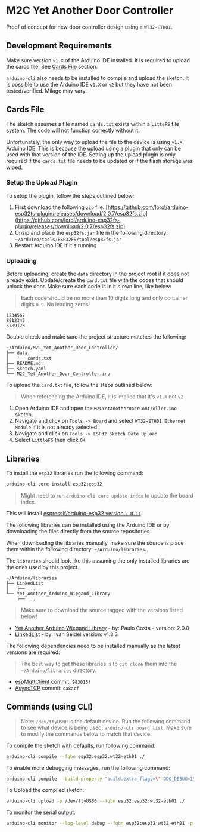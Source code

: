 # M2C Yet Another Door Controller

Proof of concept for new door controller design using a `WT32-ETH01`.

## Development Requirements

Make sure version `v1.X` of the Arduino IDE installed. It is required to upload the cards file. See [Cards File](#cards_file) section.

`arduino-cli` also needs to be installed to compile and upload the sketch. It is possible to use the Arduino IDE `v1.X` or `v2` but they have not been tested/verified. Milage may vary.

## Cards File

The sketch assumes a file named `cards.txt` exists within a `LitteFS` file system. The code will not function correctly without it.

Unfortunately, the only way to upload the file to the device is using `v1.X` Arduino IDE. This is because the upload using a plugin that only can be used with that version of the IDE. Setting up the upload plugin is only required if the `cards.txt` file needs to be updated or if the flash storage was wiped.

### Setup the Upload Plugin

To setup the plugin, follow the steps outlined below:

1. First download the following `zip` file: [https://github.com/lorol/arduino-esp32fs-plugin/releases/download/2.0.7/esp32fs.zip](https://github.com/lorol/arduino-esp32fs-plugin/releases/download/2.0.7/esp32fs.zip)
2. Unzip and place the `esp32fs.jar` file in the following directory: `~/Arduino/tools/ESP32FS/tool/esp32fs.jar`
3. Restart Arduino IDE if it's running

### Uploading

Before uploading, create the `data` directory in the project root if it does not already exist. Update/create the `card.txt` file with the codes that should unlock the door. Make sure each code is in it's own line, like below:

> Each code should be no more than 10 digits long and only container digits `0-9`. No leading zeros!

```text
1234567
8912345
6789123
```

Double check and make sure the project structure matches the following:

```text
~/Arduino/M2C_Yet_Another_Door_Controller/
├── data
│   └── cards.txt
├── README.md
├── sketch.yaml
└── M2C_Yet_Another_Door_Controller.ino
```

To upload the `card.txt` file, follow the steps outlined below:

> When referencing the Arduino IDE, it is implied that it's `v1.X` not `v2`

1. Open Arduino IDE and open the `M2CYetAnotherDoorController.ino` sketch.
2. Navigate and click on `Tools -> Board` and select `WT32-ETH01 Ethernet Module` if it is not already selected.
3. Navigate and click on `Tools -> ESP32 Sketch Date Upload`
4. Select `LittleFS` then click `OK`

## Libraries

To install the `esp32` libraries run the following command:

```bash
arduino-cli core install esp32:esp32
```

> Might need to run `arduino-cli core update-index` to update the board index.

This will install [espressif/arduino-esp32 version `2.0.11`](https://github.com/espressif/arduino-esp32/tree/2.0.11).

The following libraries can be installed using the Arduino IDE or by downloading the files directly from the source repositories.

When downloading the libraries manually, make sure the source is place them within the following directory: `~/Arduino/libraries`.

The `libraries` should look like this assuming the only installed libraries are the ones used by this project.

```
~/Arduino/libraries
├── LinkedList
│   ├── ...
└── Yet_Another_Arduino_Wiegand_Library
    ├── ...
```

> Make sure to download the source tagged with the versions listed below!

- [Yet Another Arduino Wiegand Library](https://github.com/paulo-raca/YetAnotherArduinoWiegandLibrary) - by: Paulo Costa - version: 2.0.0
- [LinkedList](https://github.com/ivanseidel/LinkedList) - by: Ivan Seidel version: v1.3.3

The following dependencies need to be installed manually as the latest versions are required:

> The best way to get these libraries is to `git clone` them into the `~/Arduino/libraries` directory.

- [espMqttClient](https://github.com/bertmelis/espMqttClient) commit: `983015f`
- [AsyncTCP](https://github.com/me-no-dev/AsyncTCP) commit: `ca8acf`

## Commands (using CLI)

> Note: `/dev/ttyUSB0` is the default device. Run the following command to see what device is being used: `arduino-cli board list`. Make sure to modify the commands below to match that device.

To compile the sketch with defaults, run following command:

```bash
arduino-cli compile --fqbn esp32:esp32:wt32-eth01 ./
```

To enable more debugging messages, run the following command:

```bash
arduino-cli compile --build-property "build.extra_flags=\"-DDC_DEBUG=1\"" --fqbn esp32:esp32:wt32-eth01 ./
```

To Upload the compiled sketch:

```bash
arduino-cli upload -p /dev/ttyUSB0 --fqbn esp32:esp32:wt32-eth01 ./
```

To monitor the serial output:

```bash
arduino-cli monitor --log-level debug --fqbn esp32:esp32:wt32-eth01 -p /dev/ttyUSB0 -c baudrate=115200
```
